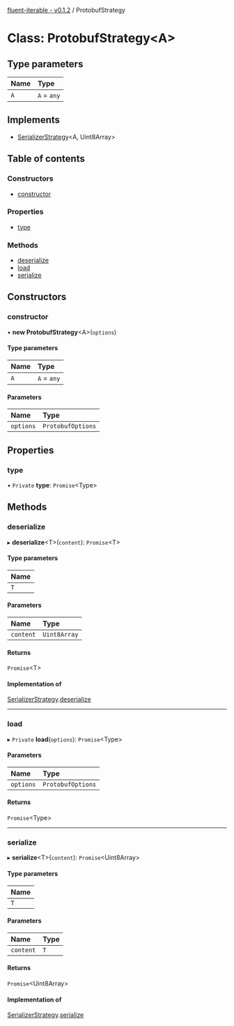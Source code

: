 [fluent-iterable - v0.1.2](../README.md) / ProtobufStrategy

# Class: ProtobufStrategy<A\>

## Type parameters

| Name | Type |
| :------ | :------ |
| `A` | `A` = `any` |

## Implements

- [SerializerStrategy](../interfaces/serializerstrategy.md)<A, Uint8Array\>

## Table of contents

### Constructors

- [constructor](protobufstrategy.md#constructor)

### Properties

- [type](protobufstrategy.md#type)

### Methods

- [deserialize](protobufstrategy.md#deserialize)
- [load](protobufstrategy.md#load)
- [serialize](protobufstrategy.md#serialize)

## Constructors

### constructor

• **new ProtobufStrategy**<A\>(`options`)

#### Type parameters

| Name | Type |
| :------ | :------ |
| `A` | `A` = `any` |

#### Parameters

| Name | Type |
| :------ | :------ |
| `options` | `ProtobufOptions` |

## Properties

### type

• `Private` **type**: `Promise`<Type\>

## Methods

### deserialize

▸ **deserialize**<T\>(`content`): `Promise`<T\>

#### Type parameters

| Name |
| :------ |
| `T` |

#### Parameters

| Name | Type |
| :------ | :------ |
| `content` | `Uint8Array` |

#### Returns

`Promise`<T\>

#### Implementation of

[SerializerStrategy](../interfaces/serializerstrategy.md).[deserialize](../interfaces/serializerstrategy.md#deserialize)

___

### load

▸ `Private` **load**(`options`): `Promise`<Type\>

#### Parameters

| Name | Type |
| :------ | :------ |
| `options` | `ProtobufOptions` |

#### Returns

`Promise`<Type\>

___

### serialize

▸ **serialize**<T\>(`content`): `Promise`<Uint8Array\>

#### Type parameters

| Name |
| :------ |
| `T` |

#### Parameters

| Name | Type |
| :------ | :------ |
| `content` | `T` |

#### Returns

`Promise`<Uint8Array\>

#### Implementation of

[SerializerStrategy](../interfaces/serializerstrategy.md).[serialize](../interfaces/serializerstrategy.md#serialize)
